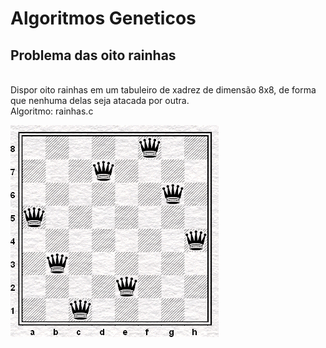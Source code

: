 # Algoritmos Geneticos

<h2> Problema das oito rainhas </h2>

<br/>
Dispor oito rainhas em um tabuleiro de xadrez de dimensão 8x8, de forma que nenhuma delas seja atacada por outra.
<br />
Algoritmo: rainhas.c

![Alt text](/images/rainhas.png?raw=true "Modelo")
<br />

